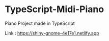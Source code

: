 # TypeScript-Midi-Piano
 Piano Project made in TypeScript
 
 Link :
 https://shiny-gnome-4e17e1.netlify.app
